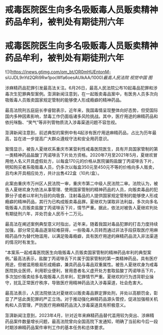 # 戒毒医院医生向多名吸贩毒人员贩卖精神药品牟利，被判处有期徒刑六年

# 戒毒医院医生向多名吸贩毒人员贩卖精神药品牟利，被判处有期徒刑六年

![](https://inews.gtimg.com/om_bt/OR0mHUEntonM-
siUJDL9nYd2QRi9Rw1pocWfa6oesAUIkAA/1000)_最高人民法院 视觉中国 图_

涉麻精药品犯罪引发最高法关注。6月26日，最高人民法院公布10起毒品犯罪和涉毒次生犯罪典型案例。澎湃新闻注意到，在一起贩卖毒品案中，有医务人员多次向吸贩毒人员贩卖国家规定管制的能够使人形成瘾癖的精神药品。

最高法院刑五庭庭长李睿懿表示，近年来，我国毒情呈现整体向好态势，但受国际国内多种因素影响，禁毒工作仍面临诸多风险挑战。其中，医疗用途的麻精药品和依托咪酯、“笑气”等非列管物质流入涉毒渠道问题不容忽视。

澎湃新闻注意到，前述典型的案例中有4起涉有医疗用途麻精药品，占比为历年最高，旨在进一步提高广大群众遵规守法和安全用药意识。

案情显示，被告人夏继欢系重庆市某营利性戒毒医院医生，具有开具国家管制的第一类精神药品盐酸丁丙诺啡舌下片处方资格。2020年7月至2021年5月，夏继欢冒用他人名义开具虚假处方，以每盒170元的价格从医院骗购盐酸丁丙诺啡舌下片，明知购买者系吸贩毒人员，仍多次以每盒350元至450元不等的价格向多人贩卖，且均未开具相应处方，共计出售422盒（10片/盒）。

此案由重庆市万州区人民法院一审，重庆市第二中级人民法院二审。法院认为，被告人夏继欢身为依法从事管理、使用国家管制的精神药品的人员，向贩卖毒品的犯罪分子或者以牟利为目的向吸食、注射毒品的人提供国家规定管制的能够使人形成瘾癖的精神药品，其行为已构成贩卖毒品罪。夏继欢为谋取非法利益，多次向多名吸贩毒人员贩卖盐酸丁丙诺啡舌下片，情节严重。据此，依法对被告人夏继欢判处有期徒刑六年，并处罚金人民币十二万元。

最高法在阐述案例典型意义时指出，近年来，随着我国对毒品犯罪的打击力度持续加强，部分常见毒品逐渐较难获得，一些吸毒人员转而通过非法手段获取医疗用麻精药品作为替代物滥用，以满足吸毒瘾癖，具有医疗用途的麻精药品流入非法渠道的情况时有发生。

“本案系一起戒毒医院医生向吸贩毒人员贩卖国家管制的精神药品牟利的典型案例。”最高法表示，盐酸丁丙诺啡舌下片属于国家管制的第一类精神药品，具有医疗用途，但被滥用极易形成瘾癖，兼具药品与毒品双重属性。被告人夏继欢身为戒毒医院执业医师，利用职业便利，冒用患者名义虚开处方套取盐酸丁丙诺啡舌下片，多次加价贩卖给多名吸贩毒人员牟利，犯罪情节严重。夏继欢的行为违背职业操守，扰乱正常医疗秩序，导致医疗用精神药品流入涉毒渠道，社会危害大。

最高法表示，人民法院依法对夏继欢以贩卖毒品罪定罪处刑，并处以高额罚金，彰显了严惩此类犯罪的严正立场。对于推动强化麻精药品源头管控，促进加强相关机构和人员管理，严防医疗用麻精药品流入涉毒渠道具有积极意义。

澎湃新闻注意到，2023年4月，针对近年来麻精药品替代滥用较为突出、涉麻精药品案件数量增长问题，最高法院曾向全国高院下发通知，明确了当前和今后一段时期涉麻精药品案件审判工作的基本任务和总体要求。

